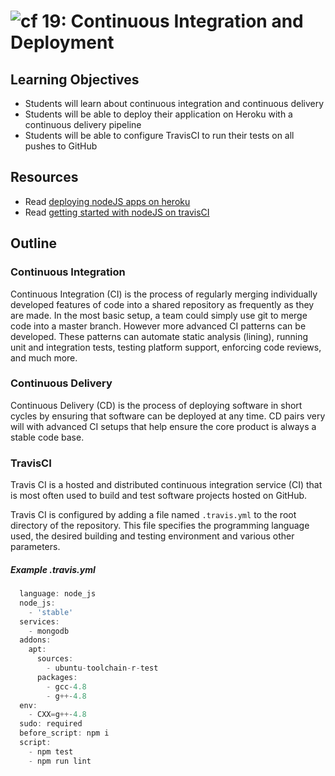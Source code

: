 ![cf](http://i.imgur.com/7v5ASc8.png) 19: Continuous Integration and Deployment
===

## Learning Objectives
* Students will learn about continuous integration and continuous delivery
* Students will be able to deploy their application on Heroku with a continuous delivery pipeline
* Students will be able to configure TravisCI to run their tests on all pushes to GitHub

## Resources
* Read [deploying nodeJS apps on heroku](https://devcenter.heroku.com/articles/deploying-nodejs)
* Read [getting started with nodeJS on travisCI](https://docs.travis-ci.com/user/languages/javascript-with-nodejs)

## Outline

### Continuous Integration
Continuous Integration (CI) is the process of regularly merging individually developed features of code into a shared repository as frequently as they are made. In the most basic setup, a team could simply use git to merge code into a master branch. However more advanced CI patterns can be developed. These patterns can automate static analysis (lining), running unit and integration tests, testing platform support, enforcing code reviews, and much more.

### Continuous Delivery
Continuous Delivery (CD) is the process of deploying software in short cycles by ensuring that software can be deployed at any time. CD pairs very will with advanced CI setups that help ensure the core product is always a stable code base.

### TravisCI
Travis CI is a hosted and distributed continuous integration service (CI) that is most often used to build and test software projects hosted on GitHub.

Travis CI is configured by adding a file named `.travis.yml` to the root directory of the repository. This file specifies the programming language used, the desired building and testing environment and various other parameters.

##### Example .travis.yml

``` javascript
  language: node_js
  node_js:
    - 'stable'
  services:
    - mongodb
  addons:
    apt:
      sources:
        - ubuntu-toolchain-r-test
      packages:
        - gcc-4.8
        - g++-4.8
  env:
    - CXX=g++-4.8
  sudo: required
  before_script: npm i
  script:
    - npm test
    - npm run lint
```